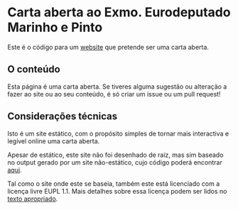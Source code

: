 # Carta aberta ao Exmo. Eurodeputado Marinho e Pinto

Este é o código para um [website](https://marado.github.io/mp/) que pretende ser uma carta aberta.

## O conteúdo

Esta página é uma carta aberta. Se tiveres alguma sugestão ou alteração a fazer ao site ou ao seu conteúdo, é só criar um issue ou um pull request!

## Considerações técnicas

Isto é um site estático, com o propósito simples de tornar mais interactiva e legível online uma carta aberta.

Apesar de estático, este site não foi desenhado de raíz, mas sim baseado no output gerado por um site não-estático, cujo código poderá encontrar [aqui](https://github.com/copyfighters/copyfighters).

Tal como o site onde este se baseia, também este está licenciado com a licença livre EUPL 1.1. Mais detalhes sobre essa licença podem ser lidos no [texto apropriado](COPYING).

